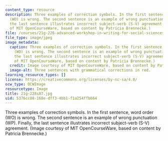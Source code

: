```yaml
---
content_type: resource
description: Three examples of correction symbols. In the first sentence, word order
  (WO) is wrong. The second sentence is an example of wrong punctuation (WP). Finally,
  the last sentence illustrates incorrect subject-verb (S-V) agreement. (Image courtesy
  of MIT OpenCourseWare, based on content by Patricia Brennecke.)
file: /courses/21g-228-advanced-workshop-in-writing-for-social-sciences-and-architecture-els-spring-2007/5376cc88168edff34bb1f1a254ffb664_21g-228s07.jpg
file_type: image/jpeg
image_metadata:
  caption: Three examples of correction symbols. In the first sentence, word order
    (WO) is wrong. The second sentence is an example of wrong punctuation (WP). Finally,
    the last sentence illustrates incorrect subject-verb (S-V) agreement. (Image courtesy
    of MIT OpenCourseWare, based on content by Patricia Brennecke.)
  credit: Image courtesy of MIT OpenCourseWare, based on content by Patricia Brennecke.
  image-alt: Three sentences with grammatical corrections in red.
learning_resource_types: []
license: https://creativecommons.org/licenses/by-nc-sa/4.0/
ocw_type: OCWImage
resourcetype: Image
title: 21g-228s07.jpg
uid: 5376cc88-168e-dff3-4bb1-f1a254ffb664
---
```

Three examples of correction symbols. In the first sentence, word order (WO) is wrong. The second sentence is an example of wrong punctuation (WP). Finally, the last sentence illustrates incorrect subject-verb (S-V) agreement. (Image courtesy of MIT OpenCourseWare, based on content by Patricia Brennecke.)